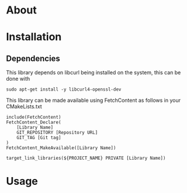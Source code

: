 # About
# Installation

## Dependencies
This library depends on libcurl being installed on the system, this can be done with
```console
sudo apt-get install -y libcurl4-openssl-dev
```

This library can be made available using FetchContent as follows in your CMakeLists.txt

```console
include(FetchContent)
FetchContent_Declare(
    [Library Name]
    GIT_REPOSITORY [Repository URL]
    GIT_TAG [Git tag]
)
FetchContent_MakeAvailable([Library Name])

target_link_libraries(${PROJECT_NAME} PRIVATE [Library Name])
```

# Usage